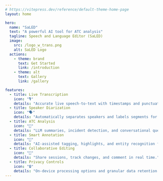 ```yaml
---
# https://vitepress.dev/reference/default-theme-home-page
layout: home

hero:
  name: "SaLED"
  text: "A powerful AI tool for ATC analysis"
  tagline: Speech and Language Editor (SaLED)
  image:
    src: /logo_w_trans.png
    alt: SaLED Logo
  actions:
    - theme: brand
      text: Get Started
      link: /introduction
    - theme: alt
      text: Gallery
      link: /gallery

features:
  - title: Live Transcription
    icon: "🎙️"
    details: "Accurate live speech-to-text with timestamps and punctuation."
  - title: Speaker Diarization
    icon: "🗣️"
    details: "Automatically separates speakers and labels segments for clarity."
  - title: ATC Analysis
    icon: "📡"
    details: "LLM summaries, incident detection, and conversational querying of transcripts."
  - title: Smart Annotation
    icon: "🧠"
    details: "AI-assisted tagging, highlights, and entity recognition for insights."
  - title: Collaborative Editing
    icon: "🤝"
    details: "Share sessions, track changes, and comment in real time."
  - title: Privacy Controls
    icon: "🔒"
    details: "On-device processing options and granular data retention settings."
---
```

